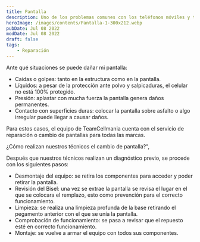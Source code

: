 ```yaml
---
title: Pantalla
description: Uno de los problemas comunes con los teléfonos móviles y tablets es la ruptura o fallo de la pantalla, dañando sus componentes, el touch que cumple con la función táctil y mostrar el contenido multimedia y el glass, que protege la pantalla, el cual no es infalible, y ante diferentes situaciones puede dañar el touch.
heroImage: /images/contents/Pantalla-1-300x212.webp
pubDate: Jul 08 2022
modDate: Jul 08 2022
draft: false
tags: 
    - Reparación
---
```


Ante qué situaciones se puede dañar mi pantalla:

- Caídas o golpes: tanto en la estructura como en la pantalla.
- Líquidos: a pesar de la protección ante polvo y salpicaduras, el celular no está 100% protegido.
- Presión: aplastar con mucha fuerza la pantalla genera daños permanentes.
- Contacto con superficies duras: colocar la pantalla sobre asfalto o algo irregular puede llegar a causar daños.

Para estos casos, el equipo de TeamCellmania cuenta con el servicio de reparación o cambio de pantallas para todas las marcas.

¿Cómo realizan nuestros técnicos el cambio de pantalla?",

Después que nuestros técnicos realizan un diagnóstico previo, se procede con los siguientes pasos:

- Desmontaje del equipo: se retira los componentes para acceder y poder retirar la pantalla.
- Revisión del Bisel: una vez se extrae la pantalla se revisa el lugar en el que se colocara el remplazo, esto como prevención para el correcto funcionamiento.
- Limpieza: se realiza una limpieza profunda de la base retirando el pegamento anterior con el que se unía la pantalla.
- Comprobación de funcionamiento: se pasa a revisar que el repuesto esté en correcto funcionamiento.
- Montaje: se vuelve a armar el equipo con todos sus componentes.
